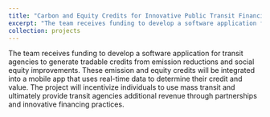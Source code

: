 ```yaml
---
title: "Carbon and Equity Credits for Innovative Public Transit Financing (USDOT Federal Transit Administration), 2023-2025"
excerpt: "The team receives funding to develop a software application for transit agencies to generate tradable credits from emission reductions and social equity improvements. These emission and equity credits will be integrated into a mobile app that uses real-time data to determine their credit and value. The project will incentivize individuals to use mass transit and ultimately provide transit agencies additional revenue through partnerships and innovative financing practices."
collection: projects
---
```


The team receives funding to develop a software application for transit agencies to generate tradable credits from emission reductions and social equity improvements. These emission and equity credits will be integrated into a mobile app that uses real-time data to determine their credit and value. The project will incentivize individuals to use mass transit and ultimately provide transit agencies additional revenue through partnerships and innovative financing practices.

